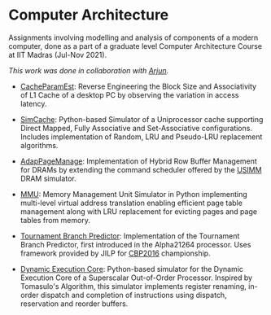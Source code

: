 # Computer Architecture

Assignments involving modelling and analysis of components of a modern computer, done as a part of a graduate level Computer Architecture Course at IIT Madras (Jul-Nov 2021). 

_This work was done in collaboration with [Arjun](https://github.com/arjunmenonv)._

- [CacheParamEst](https://github.com/aklsh/CacheEval): Reverse Engineering the Block Size and Associativity of L1 Cache of a desktop PC by observing the variation in access latency. 

- [SimCache](https://github.com/aklsh/SimCache): Python-based Simulator of a Uniprocessor cache supporting Direct Mapped, Fully Associative and Set-Associative configurations. Includes implementation of Random, LRU and Pseudo-LRU replacement algorithms.

- [AdapPageManage](https://github.com/aklsh/AdapPageManage): Implementation of Hybrid Row Buffer Management for DRAMs by extending the command scheduler offered by the [USIMM](http://utaharch.blogspot.com/2012/02/usimm.html) DRAM simulator.

- [MMU](https://github.com/aklsh/MMU): Memory Management Unit Simulator in Python implementing multi-level virtual address translation enabling efficient page table management along with LRU replacement for evicting pages and page tables from memory. 

- [Tournament Branch Predictor](https://github.com/aklsh/TournamentBPU): Implementation of the Tournament Branch Predictor, first introduced in the Alpha21264 processor. Uses framework provided by JILP for [CBP2016](https://jilp.org/cbp2016/framework.html) championship.

- [Dynamic Execution Core](https://github.com/aklsh/DynamicExecCore): Python-based simulator for the Dynamic Execution Core of a Superscalar Out-of-Order Processor. Inspired by Tomasulo's Algorithm, this simulator implements register renaming, in-order dispatch and completion of instructions using dispatch, reservation and reorder buffers.
